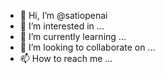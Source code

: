- 👋 Hi, I’m @satiopenai
- 👀 I’m interested in ...
- 🌱 I’m currently learning ...
- 💞️ I’m looking to collaborate on ...
- 📫 How to reach me ...

<!---
satiopenai/satiopenai is a ✨ special ✨ repository because its `README.md` (this file) appears on your GitHub profile.
You can click the Preview link to take a look at your changes.
--->
